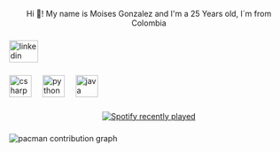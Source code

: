 <p align="center">Hi 👋! My name is Moises Gonzalez and I'm a 25 Years old, I´m from Colombia</p>

###

<div align="left">
  <a href="https://www.linkedin.com/in/moises-gonzalez-navarro-979091384/" target="_blank">
    <img src="https://raw.githubusercontent.com/maurodesouza/profile-readme-generator/master/src/assets/icons/social/linkedin/default.svg" width="52" height="40" alt="linkedin logo"  />
  </a>
</div>

###

<div align="left">
  <img src="https://cdn.jsdelivr.net/gh/devicons/devicon/icons/csharp/csharp-original.svg" height="40" alt="csharp logo"  />
  <img width="12" />
  <img src="https://cdn.jsdelivr.net/gh/devicons/devicon/icons/python/python-original.svg" height="40" alt="python logo"  />
  <img width="12" />
  <img src="https://cdn.jsdelivr.net/gh/devicons/devicon/icons/java/java-original.svg" height="40" alt="java logo"  />
</div>

###

<div align="center">
  <a href="https://open.spotify.com/user/moisomusic">
    <img src="https://spotify-recently-played-readme.vercel.app/api?user=moisomusic&count=5&unique=false" alt="Spotify recently played"  />
  </a>
</div>

###

<picture>
  <source media="(prefers-color-scheme: dark)" srcset="https://raw.githubusercontent.com/gnmoiso/gnmoiso/output/pacman-contribution-graph-dark.svg">
  <source media="(prefers-color-scheme: light)" srcset="https://raw.githubusercontent.com/gnmoiso/gnmoiso/output/pacman-contribution-graph.svg">
  <img alt="pacman contribution graph" src="https://raw.githubusercontent.com/gnmoiso/gnmoiso/output/pacman-contribution-graph.svg">
</picture>

###

###
